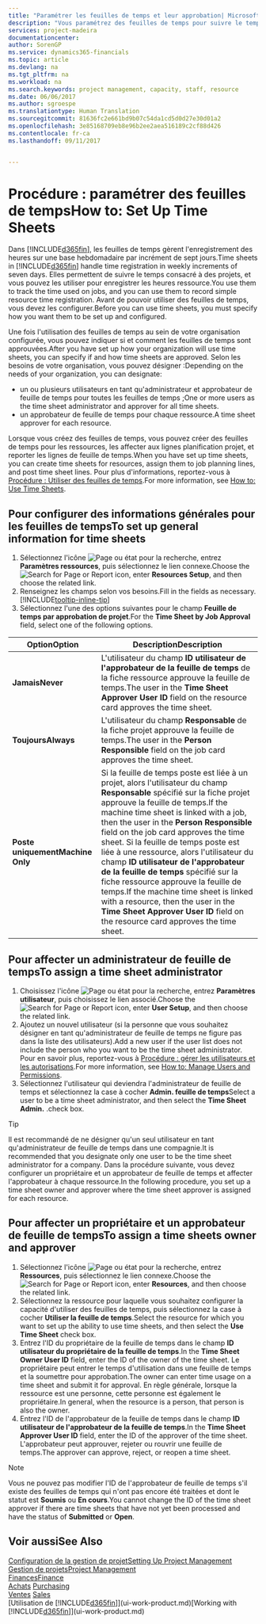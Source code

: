 ```yaml
---
title: "Paramétrer les feuilles de temps et leur approbation| Microsoft Docs"
description: "Vous paramétrez des feuilles de temps pour suivre le temps consacré aux projets et l'utilisation des ressources, vous aider à gérer des projets, à recruter du personnel, et à anticiper vos capacités"
services: project-madeira
documentationcenter: 
author: SorenGP
ms.service: dynamics365-financials
ms.topic: article
ms.devlang: na
ms.tgt_pltfrm: na
ms.workload: na
ms.search.keywords: project management, capacity, staff, resource
ms.date: 06/06/2017
ms.author: sgroespe
ms.translationtype: Human Translation
ms.sourcegitcommit: 81636fc2e661bd9b07c54da1cd5d0d27e30d01a2
ms.openlocfilehash: 3e85168709eb8e96b2ee2aea516189c2cf88d426
ms.contentlocale: fr-ca
ms.lasthandoff: 09/11/2017


---
```

# <a name="how-to-set-up-time-sheets"></a><span data-ttu-id="81ab4-103">Procédure : paramétrer des feuilles de temps</span><span class="sxs-lookup"><span data-stu-id="81ab4-103">How to: Set Up Time Sheets</span></span>
<span data-ttu-id="81ab4-104">Dans [!INCLUDE[d365fin](includes/d365fin_md.md)], les feuilles de temps gèrent l'enregistrement des heures sur une base hebdomadaire par incrément de sept jours.</span><span class="sxs-lookup"><span data-stu-id="81ab4-104">Time sheets in [!INCLUDE[d365fin](includes/d365fin_md.md)] handle time registration in weekly increments of seven days.</span></span> <span data-ttu-id="81ab4-105">Elles permettent de suivre le temps consacré à des projets, et vous pouvez les utiliser pour enregistrer les heures ressource.</span><span class="sxs-lookup"><span data-stu-id="81ab4-105">You use them to track the time used on jobs, and you can use them to record simple resource time registration.</span></span> <span data-ttu-id="81ab4-106">Avant de pouvoir utiliser des feuilles de temps, vous devez les configurer.</span><span class="sxs-lookup"><span data-stu-id="81ab4-106">Before you can use time sheets, you must specify how you want them to be set up and configured.</span></span>

<span data-ttu-id="81ab4-107">Une fois l'utilisation des feuilles de temps au sein de votre organisation configurée, vous pouvez indiquer si et comment les feuilles de temps sont approuvées.</span><span class="sxs-lookup"><span data-stu-id="81ab4-107">After you have set up how your organization will use time sheets, you can specify if and how time sheets are approved.</span></span> <span data-ttu-id="81ab4-108">Selon les besoins de votre organisation, vous pouvez désigner :</span><span class="sxs-lookup"><span data-stu-id="81ab4-108">Depending on the needs of your organization, you can designate:</span></span>

* <span data-ttu-id="81ab4-109">un ou plusieurs utilisateurs en tant qu'administrateur et approbateur de feuille de temps pour toutes les feuilles de temps ;</span><span class="sxs-lookup"><span data-stu-id="81ab4-109">One or more users as the time sheet administrator and approver for all time sheets.</span></span>
* <span data-ttu-id="81ab4-110">un approbateur de feuille de temps pour chaque ressource.</span><span class="sxs-lookup"><span data-stu-id="81ab4-110">A time sheet approver for each resource.</span></span>

<span data-ttu-id="81ab4-111">Lorsque vous créez des feuilles de temps, vous pouvez créer des feuilles de temps pour les ressources, les affecter aux lignes planification projet, et reporter les lignes de feuille de temps.</span><span class="sxs-lookup"><span data-stu-id="81ab4-111">When you have set up time sheets, you can create time sheets for resources, assign them to job planning lines, and post time sheet lines.</span></span> <span data-ttu-id="81ab4-112">Pour plus d'informations, reportez-vous à [Procédure : Utiliser des feuilles de temps](projects-how-use-time-sheets.md).</span><span class="sxs-lookup"><span data-stu-id="81ab4-112">For more information, see [How to: Use Time Sheets](projects-how-use-time-sheets.md).</span></span>

## <a name="to-set-up-general-information-for-time-sheets"></a><span data-ttu-id="81ab4-113">Pour configurer des informations générales pour les feuilles de temps</span><span class="sxs-lookup"><span data-stu-id="81ab4-113">To set up general information for time sheets</span></span>
1. <span data-ttu-id="81ab4-114">Sélectionnez l'icône ![Page ou état pour la recherche](media/ui-search/search_small.png "icône Page ou état pour la recherche"), entrez **Paramètres ressources**, puis sélectionnez le lien connexe.</span><span class="sxs-lookup"><span data-stu-id="81ab4-114">Choose the ![Search for Page or Report](media/ui-search/search_small.png "Search for Page or Report icon") icon, enter **Resources Setup**, and then choose the related link.</span></span>  
2. <span data-ttu-id="81ab4-115">Renseignez les champs selon vos besoins.</span><span class="sxs-lookup"><span data-stu-id="81ab4-115">Fill in the fields as necessary.</span></span> [!INCLUDE[tooltip-inline-tip](includes/tooltip-inline-tip_md.md)]
3. <span data-ttu-id="81ab4-116">Sélectionnez l'une des options suivantes pour le champ **Feuille de temps par approbation de projet**.</span><span class="sxs-lookup"><span data-stu-id="81ab4-116">For the **Time Sheet by Job Approval** field, select one of the following options.</span></span>

| <span data-ttu-id="81ab4-117">Option</span><span class="sxs-lookup"><span data-stu-id="81ab4-117">Option</span></span> | <span data-ttu-id="81ab4-118">Description</span><span class="sxs-lookup"><span data-stu-id="81ab4-118">Description</span></span> |
| --- | --- |
| <span data-ttu-id="81ab4-119">**Jamais**</span><span class="sxs-lookup"><span data-stu-id="81ab4-119">**Never**</span></span> |<span data-ttu-id="81ab4-120">L'utilisateur du champ **ID utilisateur de l'approbateur de la feuille de temps** de la fiche ressource approuve la feuille de temps.</span><span class="sxs-lookup"><span data-stu-id="81ab4-120">The user in the **Time Sheet Approver User ID** field on the resource card approves the time sheet.</span></span> |
| <span data-ttu-id="81ab4-121">**Toujours**</span><span class="sxs-lookup"><span data-stu-id="81ab4-121">**Always**</span></span> |<span data-ttu-id="81ab4-122">L'utilisateur du champ **Responsable** de la fiche projet approuve la feuille de temps.</span><span class="sxs-lookup"><span data-stu-id="81ab4-122">The user in the **Person Responsible** field on the job card approves the time sheet.</span></span> |
| <span data-ttu-id="81ab4-123">**Poste uniquement**</span><span class="sxs-lookup"><span data-stu-id="81ab4-123">**Machine Only**</span></span> |<span data-ttu-id="81ab4-124">Si la feuille de temps poste est liée à un projet, alors l'utilisateur du champ **Responsable** spécifié sur la fiche projet approuve la feuille de temps.</span><span class="sxs-lookup"><span data-stu-id="81ab4-124">If the machine time sheet is linked with a job, then the user in the **Person Responsible** field on the job card approves the time sheet.</span></span> <span data-ttu-id="81ab4-125">Si la feuille de temps poste est liée à une ressource, alors l'utilisateur du champ **ID utilisateur de l'approbateur de la feuille de temps** spécifié sur la fiche ressource approuve la feuille de temps.</span><span class="sxs-lookup"><span data-stu-id="81ab4-125">If the machine time sheet is linked with a resource, then the user in the **Time Sheet Approver User ID** field on the resource card approves the time sheet.</span></span> |

## <a name="to-assign-a-time-sheet-administrator"></a><span data-ttu-id="81ab4-126">Pour affecter un administrateur de feuille de temps</span><span class="sxs-lookup"><span data-stu-id="81ab4-126">To assign a time sheet administrator</span></span>
1. <span data-ttu-id="81ab4-127">Choisissez l'icône ![Page ou état pour la recherche](media/ui-search/search_small.png "icône Page ou état pour la recherche"), entrez **Paramètres utilisateur**, puis choisissez le lien associé.</span><span class="sxs-lookup"><span data-stu-id="81ab4-127">Choose the ![Search for Page or Report](media/ui-search/search_small.png "Search for Page or Report icon") icon, enter **User Setup**, and then choose the related link.</span></span>  
2. <span data-ttu-id="81ab4-128">Ajoutez un nouvel utilisateur (si la personne que vous souhaitez désigner en tant qu'administrateur de feuille de temps ne figure pas dans la liste des utilisateurs).</span><span class="sxs-lookup"><span data-stu-id="81ab4-128">Add a new user if the user list does not include the person who you want to be the time sheet administrator.</span></span> <span data-ttu-id="81ab4-129">Pour en savoir plus, reportez-vous à [Procédure : gérer les utilisateurs et les autorisations](ui-how-users-permissions.md).</span><span class="sxs-lookup"><span data-stu-id="81ab4-129">For more information, see [How to: Manage Users and Permissions](ui-how-users-permissions.md).</span></span>
3. <span data-ttu-id="81ab4-130">Sélectionnez l'utilisateur qui deviendra l'administrateur de feuille de temps et sélectionnez la case à cocher **Admin. feuille de temps**</span><span class="sxs-lookup"><span data-stu-id="81ab4-130">Select a user to be a time sheet administrator, and then select the **Time Sheet Admin.**</span></span> <span data-ttu-id="81ab4-131">.</span><span class="sxs-lookup"><span data-stu-id="81ab4-131">check box.</span></span>  

> [!TIP]  
>   <span data-ttu-id="81ab4-132">Il est recommandé de ne désigner qu'un seul utilisateur en tant qu'administrateur de feuille de temps dans une compagnie.</span><span class="sxs-lookup"><span data-stu-id="81ab4-132">It is recommended that you designate only one user to be the time sheet administrator for a company.</span></span> <span data-ttu-id="81ab4-133">Dans la procédure suivante, vous devez configurer un propriétaire et un approbateur de feuille de temps et affecter l'approbateur à chaque ressource.</span><span class="sxs-lookup"><span data-stu-id="81ab4-133">In the following procedure, you set up a time sheet owner and approver where the time sheet approver is assigned for each resource.</span></span>  

## <a name="to-assign-a-time-sheets-owner-and-approver"></a><span data-ttu-id="81ab4-134">Pour affecter un propriétaire et un approbateur de feuille de temps</span><span class="sxs-lookup"><span data-stu-id="81ab4-134">To assign a time sheets owner and approver</span></span>
1. <span data-ttu-id="81ab4-135">Sélectionnez l'icône ![Page ou état pour la recherche](media/ui-search/search_small.png "icône Page ou état pour la recherche"), entrez **Ressources**, puis sélectionnez le lien connexe.</span><span class="sxs-lookup"><span data-stu-id="81ab4-135">Choose the ![Search for Page or Report](media/ui-search/search_small.png "Search for Page or Report icon") icon, enter **Resources**, and then choose the related link.</span></span>
2. <span data-ttu-id="81ab4-136">Sélectionnez la ressource pour laquelle vous souhaitez configurer la capacité d'utiliser des feuilles de temps, puis sélectionnez la case à cocher **Utiliser la feuille de temps**.</span><span class="sxs-lookup"><span data-stu-id="81ab4-136">Select the resource for which you want to set up the ability to use time sheets, and then select the **Use Time Sheet** check box.</span></span>  
3. <span data-ttu-id="81ab4-137">Entrez l'ID du propriétaire de la feuille de temps dans le champ **ID utilisateur du propriétaire de la feuille de temps**.</span><span class="sxs-lookup"><span data-stu-id="81ab4-137">In the **Time Sheet Owner User ID** field, enter the ID of the owner of the time sheet.</span></span> <span data-ttu-id="81ab4-138">Le propriétaire peut entrer le temps d'utilisation dans une feuille de temps et la soumettre pour approbation.</span><span class="sxs-lookup"><span data-stu-id="81ab4-138">The owner can enter time usage on a time sheet and submit it for approval.</span></span> <span data-ttu-id="81ab4-139">En règle générale, lorsque la ressource est une personne, cette personne est également le propriétaire.</span><span class="sxs-lookup"><span data-stu-id="81ab4-139">In general, when the resource is a person, that person is also the owner.</span></span>  
4. <span data-ttu-id="81ab4-140">Entrez l'ID de l'approbateur de la feuille de temps dans le champ **ID utilisateur de l'approbateur de la feuille de temps**.</span><span class="sxs-lookup"><span data-stu-id="81ab4-140">In the **Time Sheet Approver User ID** field, enter the ID of the approver of the time sheet.</span></span> <span data-ttu-id="81ab4-141">L'approbateur peut approuver, rejeter ou rouvrir une feuille de temps.</span><span class="sxs-lookup"><span data-stu-id="81ab4-141">The approver can approve, reject, or reopen a time sheet.</span></span>  

> [!NOTE]  
>   <span data-ttu-id="81ab4-142">Vous ne pouvez pas modifier l'ID de l'approbateur de feuille de temps s'il existe des feuilles de temps qui n'ont pas encore été traitées et dont le statut est **Soumis** ou **En cours**.</span><span class="sxs-lookup"><span data-stu-id="81ab4-142">You cannot change the ID of the time sheet approver if there are time sheets that have not yet been processed and have the status of **Submitted** or **Open**.</span></span>

## <a name="see-also"></a><span data-ttu-id="81ab4-143">Voir aussi</span><span class="sxs-lookup"><span data-stu-id="81ab4-143">See Also</span></span>
[<span data-ttu-id="81ab4-144">Configuration de la gestion de projet</span><span class="sxs-lookup"><span data-stu-id="81ab4-144">Setting Up Project Management</span></span>](projects-setup-projects.md)  
[<span data-ttu-id="81ab4-145">Gestion de projets</span><span class="sxs-lookup"><span data-stu-id="81ab4-145">Project Management</span></span>](projects-manage-projects.md)  
[<span data-ttu-id="81ab4-146">Finances</span><span class="sxs-lookup"><span data-stu-id="81ab4-146">Finance</span></span>](finance.md)  
<span data-ttu-id="81ab4-147">[Achats](purchasing-manage-purchasing.md)       </span><span class="sxs-lookup"><span data-stu-id="81ab4-147">[Purchasing](purchasing-manage-purchasing.md)       </span></span>  
<span data-ttu-id="81ab4-148">[Ventes](sales-manage-sales.md)    </span><span class="sxs-lookup"><span data-stu-id="81ab4-148">[Sales](sales-manage-sales.md)    </span></span>  
<span data-ttu-id="81ab4-149">[Utilisation de [!INCLUDE[d365fin](includes/d365fin_md.md)]](ui-work-product.md)</span><span class="sxs-lookup"><span data-stu-id="81ab4-149">[Working with [!INCLUDE[d365fin](includes/d365fin_md.md)]](ui-work-product.md)</span></span>  

